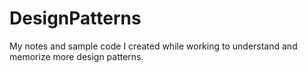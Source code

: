 # DesignPatterns
My notes and sample code I created while working to understand and memorize more design patterns.

